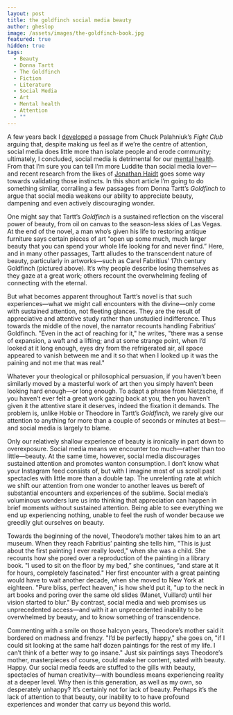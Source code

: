 ```yaml
---
layout: post
title: the goldfinch social media beauty
author: gheslop
image: /assets/images/the-goldfinch-book.jpg
featured: true
hidden: true
tags:
  - Beauty
  - Donna Tartt
  - The Goldfinch
  - Fiction
  - Literature
  - Social Media
  - Art
  - Mental health
  - Attention
  - ""
---
```

A few years back I [developed](https://rekindle.co.za/content/2021-11-29-tyler-durden-social-media-mental-health) a passage from Chuck Palahniuk’s *Fight Club* arguing that, despite making us feel as if we’re the centre of attention, social media does little more than isolate people and erode community; ultimately, I concluded, social media is detrimental for our [mental health](https://rekindle.co.za/content/2024-05-10-john-macarthur-mental-illness). From that I’m sure you can tell I’m more Luddite than social media lover—and recent research from the likes of [Jonathan Haidt](https://en.wikipedia.org/wiki/Jonathan_Haidt) goes some way towards validating those instincts. In this short article I’m going to do something similar, corralling a few passages from Donna Tartt’s *Goldfinch* to argue that social media weakens our ability to appreciate beauty, dampening and even actively discouraging wonder.

One might say that Tartt’s *Goldfinch* is a sustained reflection on the visceral power of beauty, from oil on canvas to the season-less skies of Las Vegas. At the end of the novel, a man who’s given his life to restoring antique furniture says certain pieces of art “open up some much, much larger beauty that you can spend your whole life looking for and never find.” Here, and in many other passages, Tartt alludes to the transcendent nature of beauty, particularly in artworks—such as Carel Fabritius’ 17th century Goldfinch (pictured above). It’s why people describe losing themselves as they gaze at a great work; others recount the overwhelming feeling of connecting with the eternal.

But what becomes apparent throughout Tartt’s novel is that such experiences—what we might call encounters with the divine—only come with sustained attention, not fleeting glances. They are the result of appreciative and attentive study rather than unstudied indifference. Thus towards the middle of the novel, the narrator recounts handling Fabritius’ Goldfinch. "Even in the act of reaching for it," he writes, "there was a sense of expansion, a waft and a lifting; and at some strange point, when I’d looked at it long enough, eyes dry from the refrigerated air, all space appeared to vanish between me and it so that when I looked up it was the paining and not me that was real."

Whatever your theological or philosophical persuasion, if you haven’t been similarly moved by a masterful work of art then you simply haven’t been looking hard enough—or long enough. To adapt a phrase from Nietzsche, if you haven’t ever felt a great work gazing back at you, then you haven’t given it the attentive stare it deserves, indeed the fixation it demands. The problem is, unlike Hobie or Theodore in Tartt’s *Goldfinch*, we rarely give our attention to anything for more than a couple of seconds or minutes at best—and social media is largely to blame.

Only our relatively shallow experience of beauty is ironically in part down to overexposure. Social media means we encounter too much—rather than too little—beauty. At the same time, however, social media discourages sustained attention and promotes wanton consumption. I don’t know what your Instagram feed consists of, but with I imagine most of us scroll past spectacles with little more than a double tap. The unrelenting rate at which we shift our attention from one wonder to another leaves us bereft of substantial encounters and experiences of the sublime. Social media’s voluminous wonders lure us into thinking that appreciation can happen in brief moments without sustained attention. Being able to see everything we end up experiencing nothing, unable to feel the rush of wonder because we greedily glut ourselves on beauty.

Towards the beginning of the novel, Theodore’s mother takes him to an art museum. When they reach Fabritius’ painting she tells him, "This is just about the first painting I ever really loved," when she was a child. She recounts how she pored over a reproduction of the painting in a library book. "I used to sit on the floor by my bed,” she continues, “and stare at it for hours, completely fascinated." Her first encounter with a great painting would have to wait another decade, when she moved to New York at eighteen. "Pure bliss, perfect heaven," is how she’d put it, "up to the neck in art books and poring over the same old slides (Manet, Vuillard) until her vision started to blur." By contrast, social media and web promises us unprecedented access—and with it an unprecedented inability to be overwhelmed by beauty, and to know something of transcendence.

Commenting with a smile on those halcyon years, Theodore’s mother said it bordered on madness and frenzy. "I’d be perfectly happy," she goes on, "if I could sit looking at the same half dozen paintings for the rest of my life. I can’t think of a better way to go insane." Just six paintings says Theodore’s mother, masterpieces of course, could make her content, sated with beauty. Happy. Our social media feeds are stuffed to the gills with beauty, spectacles of human creativity—with boundless means experiencing reality at a deeper level. Why then is this generation, as well as my own, so desperately unhappy? It’s certainly not for lack of beauty. Perhaps it’s the lack of attention to that beauty, our inability to to have profound experiences and wonder that carry us beyond this world.